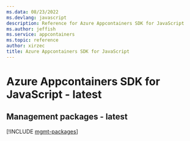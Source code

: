```yaml
---
ms.data: 08/23/2022
ms.devlang: javascript
description: Reference for Azure Appcontainers SDK for JavaScript
ms.author: jeffish
ms.service: appcontainers
ms.topic: reference
author: xirzec
title: Azure Appcontainers SDK for JavaScript
---
```

# Azure Appcontainers SDK for JavaScript - latest

## Management packages - latest
[!INCLUDE [mgmt-packages](appcontainers-mgmt-index.md)]